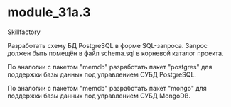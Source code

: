 # module_31a.3
Skillfactory


Разработать схему БД PostgreSQL в форме SQL-запроса. Запрос должен быть помещён в файл schema.sql в корневой каталог проекта.

По аналогии с пакетом "memdb" разработать пакет "postgres" для поддержки базы данных под управлением СУБД PostgreSQL.

По аналогии с пакетом "memdb" разработать пакет "mongo" для поддержки базы данных под управлением СУБД MongoDB.
